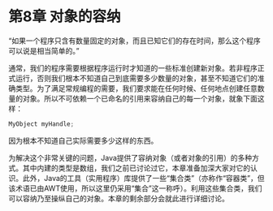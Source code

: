 # 第8章 对象的容纳


“如果一个程序只含有数量固定的对象，而且已知它们的存在时间，那么这个程序可以说是相当简单的。”

通常，我们的程序需要根据程序运行时才知道的一些标准创建新对象。若非程序正式运行，否则我们根本不知道自己到底需要多少数量的对象，甚至不知道它们的准确类型。为了满足常规编程的需要，我们要求能在任何时候、任何地点创建任意数量的对象。所以不可依赖一个已命名的引用来容纳自己的每一个对象，就象下面这样：

```java
MyObject myHandle;
```

因为根本不知道自己实际需要多少这样的东西。

为解决这个非常关键的问题，Java提供了容纳对象（或者对象的引用）的多种方式。其中内建的类型是数组，我们之前已讨论过它，本章准备加深大家对它的认识。此外，Java的工具（实用程序）库提供了一些“集合类”（亦称作“容器类”，但该术语已由AWT使用，所以这里仍采用“集合”这一称呼）。利用这些集合类，我们可以容纳乃至操纵自己的对象。本章的剩余部分会就此进行详细讨论。
